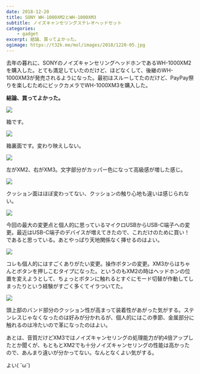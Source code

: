 ```yaml
---
date: 2018-12-20
title: SONY WH-1000XM2とWH-1000XM3
subtitle: ノイズキャンセリングステレオヘッドセット
categories: 
    - gadget
excerpt: 結論、買ってよかった。
ogimage: https://t32k.me/mol/images/2018/1220-05.jpg
---
```


去年の暮れに、SONYのノイズキャンセリングヘッドホンであるWH-1000XM2を購入した。とても満足していたのだけど、ほどなくして、後継のWH-1000XM3が発売されるようになった。最初はスルーしてたのだけど、PayPay祭りを楽しむためにビックカメラでWH-1000XM3を購入した。

**結論、買ってよかった。**

![](/mol/images/2018/1220-00.jpg)

箱です。

![](/mol/images/2018/1220-01.jpg)

箱裏面です。変わり映えしない。

![](/mol/images/2018/1220-02.jpg)

左がXM2、右がXM3。文字部分がカッパー色になって高級感が増した感じ。

![](/mol/images/2018/1220-03.jpg)

クッション面はほぼ変わってない、クッションの触り心地も違いは感じられない。

![](/mol/images/2018/1220-04.jpg)

今回の最大の変更点と個人的に思っているマイクロUSBからUSB-C端子への変更。最近はUSB-C端子のデバイスが増えてきたので、これだけのために買い！であると思っている。あとやっぱり天地関係なく挿せるのはよい。

![](/mol/images/2018/1220-05.jpg)

コレも個人的にはすごくありがたい変更。操作ボタンの変更。XM3からはちゃんとボタンを押しこむタイプになった。というのもXM2の時はヘッドホンの位置を変えようとして、ちょっとボタンに触れるとすぐにモード切替が作動してしまったりという経験がすごく多くてイラついてた。

![](/mol/images/2018/1220-06.jpg)

頭上部のバンド部分のクッション性が高まって装着性があがった気がする。ステンレスじゃなくなったのは好みが分かれるが、個人的にはこの季節、金属部分に触れるのは冷たいので革になったのはよい。

あとは、音質だけどXM3ではノイズキャンセリングの処理能力が約4倍アップしたとか聞くが、もともとXM2でも十分ノイズキャンセリングの性能は高かったので、あんまり違いが分かってない。なんとなくよい気がする。

よい( ˘ω˘)